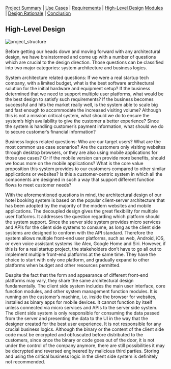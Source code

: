 [Project Summary](index.md) | [Use Cases](use_cases.md) | [Requirements](requirements.md) | [High-Level Design](high_level_design.md)
[Modules](modules.md) | [Design Rationale](design_rationale.md) | [Conclusion](conclusion.md)

## High-Level Design

![project_structure](https://user-images.githubusercontent.com/24898162/95663810-2dc1f400-0b10-11eb-8895-3442f89bb910.png)

Before getting our heads down and moving forward with any architectural design, we have brainstormed and come up with a number of questions which are crucial to the design direction. Those questions can be classified into two major categories: system architecture and business logics.

System architecture related questions: If we were a real startup tech company, with a limited budget, what is the best software architectural solution for the initial hardware and equipment setup? If the business determined that we need to support multiple user platforms, what would be the best design to satisfy such requirements? If the business becomes successful and hits the market really well, is the system able to scale big and fast enough to accommodate the increased visiting volume? Although this is not a mission critical system, what should we do to ensure the system’s high availability to give the customer a better experience? Since the system is handling customer’s payment information, what should we do to secure customer’s financial information?

Business logics related questions: Who are our target users? What are the most common use case scenarios? Are the customers only visiting websites through desktop browsers, or they are also using mobile applications for those use cases? Or if the mobile version can provide more benefits, should we focus more on the mobile applications? What is the core value proposition this system provides to our customers compared to other similar applications or websites? Is this a customer-centric system in which all the components are designed in such a way that support different function flows to meet customer needs?

With the aforementioned questions in mind, the architectural design of our hotel booking system is based on the popular client-server architecture that has been adopted by the majority of the modern websites and mobile applications. The decoupled design gives the great flexibility for multiple user flatforms. It addresses the question regarding which platform should the system support. Since the server side system provides micro services and APIs for the client side systems to consume, as long as the client side systems are designed to conform with the API standard. Therefore the system allows multiple front-end user platforms, such as web, Android, iOS, or even voice assistant systems like Alex, Google Home and Siri. However, if this is for a real startup project, the stakeholders don’t have to go all out to implement multiple front-end platforms at the same time. They have the choice to start with only one platform, and gradually expand to other platforms when budget and other resources permitted.

Despite the fact that the form and appearance of different front-end platforms may vary, they share the same architectural design fundamentally. The client side system includes the main user interface, core function modules, and other system management function modules. It is running on the customer’s machine, i.e. inside the browser for websites, installed as binary apps for mobile devices. It cannot function by itself unless connected via micro services and APIs to the server side system. The client side system is only responsible for consuming the data passed from the server and presenting the data to the UI in the way that the designer created for the best user experience. It is not responsible for any crucial business logics. Although the binary or the content of the client side code must be encrypted and obfuscated before distributed to the customers, since once the binary or code goes out of the door, it is not under the control of the company anymore, there are still possibilities it may be decrypted and reversed engineered by malicious third parties. Storing and using the critical business logic in the client side system is definitely not recommended.  
